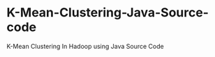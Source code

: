 K-Mean-Clustering-Java-Source-code
==================================

K-Mean Clustering In Hadoop using Java Source Code
